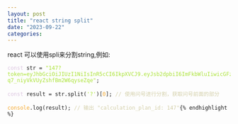 ```yaml
---
layout: post
title: "react string split"
date: "2023-09-22"
categories: 
---
```

<p>react 可以使用spli来分割string,例如:</p>

<pre>
<code><span style="color:#dcc6e0">const</span> str = <span style="color:#abe338">&quot;147?token=eyJhbGciOiJIUzI1NiIsInR5cCI6IkpXVCJ9.eyJsb2dpbiI6ImFkbWluIiwicGFzc3dvcmQiOiI4ODg4ODg4OCIsImV4cCI6MTY5NTM3MjY3OCwiaXNzIjoiZ2luLWRvbmd0YWlwYWlmYW5nIn0.SaJtki8y3jy-q7_niyVkVUyZshfBm2W6qyseZqe&quot;</span>;

<span style="color:#dcc6e0">const</span> result = str.split(<span style="color:#abe338">&#39;?&#39;</span>)[<span style="color:#f5ab35">0</span>]; <span style="color:#d4d0ab">// 使用问号进行分割，获取问号前面的部分</span>

<span style="color:#f5ab35">console</span>.log(result); <span style="color:#d4d0ab">// 输出 &quot;calculation_plan_id: 147&quot;</span>{% endhighlight %}

